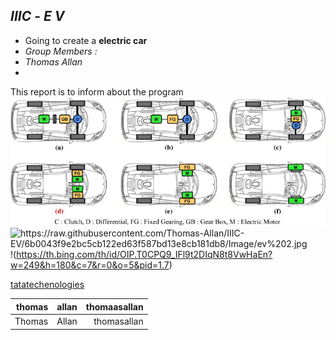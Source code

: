 ## *IIIC* - *E V*  
* Going to create a **electric car** 
* *Group Members :*
* *Thomas Allan*
*
This report is to inform about the program 
          ![EV systamatics](https://raw.githubusercontent.com/Thomas-Allan/IIIC-EV/6b0043f9e2bc5cb122ed63f587bd13e8cb181db8/Image/ev%202.jpg) 
          ![https://raw.githubusercontent.com/Thomas-Allan/IIIC-EV/6b0043f9e2bc5cb122ed63f587bd13e8cb181db8/Image/ev%202.jpg ](https://www.tatatechnologies.com/)
          !(https://th.bing.com/th/id/OIP.T0CPQ9_IFl9t2DIqN8t8VwHaEn?w=249&h=180&c=7&r=0&o=5&pid=1.7)

[tatatechenologies](https://www.tatatechnologies.com/)





|thomas|allan|thomaasallan|
|---:| ---:|---:|
|Thomas|Allan|thomasallan|
